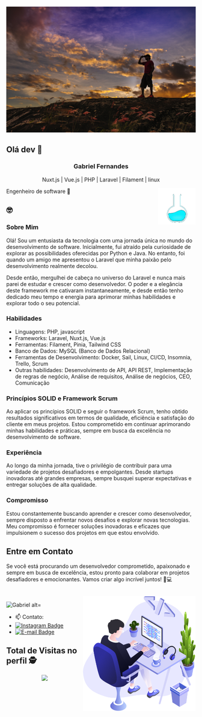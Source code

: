 
![](https://github.com/Gabrielfernandes87f/laravelpages/blob/main/public/image/_RSF7724.jpg)

## Olá dev 👋
<h3 align="center">
Gabriel Fernandes
</h3>

<p align="center">
Nuxt.js | Vue.js | PHP | Laravel | Filament | linux 
</p>
<img src="https://github.com/Gabrielfernandes87f/gabrielfernandes87f/blob/main/imgs/oie_source.gif?w=512" width=100 heigth=100 align="right"/>
 


 Engenheiro de software 🤩

## :nerd_face:


### Sobre Mim

Olá! Sou um entusiasta da tecnologia com uma jornada única no mundo do desenvolvimento de software. Inicialmente, fui atraído pela curiosidade de explorar as possibilidades oferecidas por Python e Java. No entanto, foi quando um amigo me apresentou o Laravel que minha paixão pelo desenvolvimento realmente decolou.

Desde então, mergulhei de cabeça no universo do Laravel e nunca mais parei de estudar e crescer como desenvolvedor. O poder e a elegância deste framework me cativaram instantaneamente, e desde então tenho dedicado meu tempo e energia para aprimorar minhas habilidades e explorar todo o seu potencial.

### Habilidades

- Linguagens: PHP, javascript
- Frameworks: Laravel, Nuxt.js, Vue.js
- Ferramentas: Filament, Pinia, Tailwind CSS
- Banco de Dados: MySQL (Banco de Dados Relacional)
- Ferramentas de Desenvolvimento: Docker, Sail, Linux, CI/CD, Insomnia, Trello, Scrum
- Outras habilidades: Desenvolvimento de API, API REST, Implementação de regras de negócio, Análise de requisitos, Análise de negócios, CEO, Comunicação

### Princípios SOLID e Framework Scrum

Ao aplicar os princípios SOLID e seguir o framework Scrum, tenho obtido resultados significativos em termos de qualidade, eficiência e satisfação do cliente em meus projetos. Estou comprometido em continuar aprimorando minhas habilidades e práticas, sempre em busca da excelência no desenvolvimento de software.
 

### Experiência

Ao longo da minha jornada, tive o privilégio de contribuir para uma variedade de projetos desafiadores e empolgantes. Desde startups inovadoras até grandes empresas, sempre busquei superar expectativas e entregar soluções de alta qualidade.

### Compromisso

Estou constantemente buscando aprender e crescer como desenvolvedor, sempre disposto a enfrentar novos desafios e explorar novas tecnologias. Meu compromisso é fornecer soluções inovadoras e eficazes que impulsionem o sucesso dos projetos em que estou envolvido.

## Entre em Contato

Se você está procurando um desenvolvedor comprometido, apaixonado e sempre em busca de excelência, estou pronto para colaborar em projetos desafiadores e emocionantes. Vamos criar algo incrível juntos! 🚀💻

<br/>


<img align="right" src="https://github.com/Gabrielfernandes87f/gabrielfernandes87f/blob//main/imgs/illustration.png" width="300"/>


<p align="left">
  <img src="https://github-readme-stats.vercel.app/api/top-langs/?username=Gabrielfernandes87f&layout=compact&langs_count=8&hide=Blade,Shell&theme=dark" title="Gabriel alt="Gabriel's Top Langs"/>
</p>

- 📫 Contato:
- [![Instagram Badge](https://img.shields.io/badge/-Gabriel.Fernandes.f-6633cc?style=flat-square&labelColor=6633cc&logo=instagram&logoColor=white&link=https://www.instagram.com/Gabriel.Fernandes.f/)](https://www.instagram.com/Gabriel.Fernandes.f/) 
- <a href="mailto:gabrielfernandesfotografias@outlook.com"><img src="https://img.shields.io/badge/Outlook-EA4335?style=for-the-badge&logo=Outlook&logoColor=white" title="Gabriel's E-mail" alt="E-mail Badge" /></a>

 ## Total de Visitas no perfil :detective: <br>
 <p align="center"> 
   <img alingn="center" src="https://profile-counter.glitch.me/Gabrielfernandes87f/count.svg" />
 </p>

